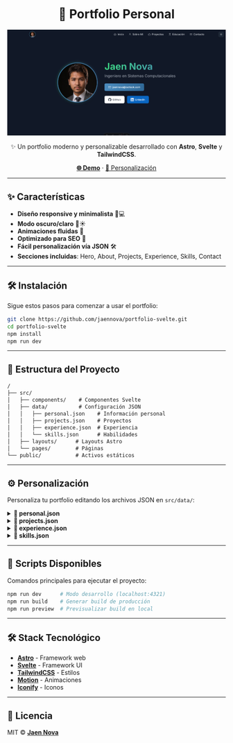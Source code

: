 
<div align="center">

# 🌟 Portfolio Personal

![Portfolio Preview](./public/preview.png)

✨ Un portfolio moderno y personalizable desarrollado con **Astro**, **Svelte** y **TailwindCSS**.

[**🌐 Demo**](https://jaenn.netlify.app) · [🎨 Personalización](./src/data/)

</div>

---

## ✨ Características

- **Diseño responsive y minimalista** 📱💻  
- **Modo oscuro/claro** 🌙☀️  
- **Animaciones fluidas** 🎥  
- **Optimizado para SEO** 🚀  
- **Fácil personalización vía JSON** 🛠️  
- **Secciones incluidas**: Hero, About, Projects, Experience, Skills, Contact

---

## 🛠️ Instalación

Sigue estos pasos para comenzar a usar el portfolio:

```bash
git clone https://github.com/jaennova/portfolio-svelte.git
cd portfolio-svelte
npm install
npm run dev
```

---

## 📂 Estructura del Proyecto

```plaintext
/
├── src/
│   ├── components/    # Componentes Svelte
│   ├── data/          # Configuración JSON
│   │   ├── personal.json    # Información personal
│   │   ├── projects.json    # Proyectos
│   │   ├── experience.json  # Experiencia
│   │   └── skills.json      # Habilidades
│   ├── layouts/      # Layouts Astro
│   └── pages/        # Páginas
└── public/           # Activos estáticos
```

---

## ⚙️ Personalización

Personaliza tu portfolio editando los archivos JSON en `src/data/`:

<details>
<summary><strong>📄 personal.json</strong></summary>

```json
{
    "name": "Jhon Doe",
    "role": "Ingeniero en Sistemas Computacionales",
    "profile": {
        "image": "profile.png",
        "alt": "Jhon Doe"
    },
    "description": "lorem ipsum.",
    "cv": "cv.pdf",
    "contact": {
        "email": {
            "icon": "carbon:email",
            "title": "Email",
            "value": "jhon@doe.com",
            "link": "mailto:jhon@doe.com"
        }
    }
}
```
</details>

<details>
<summary><strong>📄 projects.json</strong></summary>

```json
{
  "projects": [
    {
      "id": 1,
      "title": "Proyecto",
      "description": "Descripcion del proyecto.",
      "technologies": ["Android", "JetpackCompose", "Kotlin", "Room"],
      "image": "/projects/logoproyecto.webp",
      "github": "https://github.com/usuario/proyecto",
      "live": "https://linkproyecto.com"
    },
  ]
}
```
</details>

<details>
<summary><strong>📄 experience.json</strong></summary>

```json
{
  "work": [
    {
      "position": "Desarrollador Web",
      "company": "Cliente Privado",
      "period": "2024",
      "type": "Freelance",
      "icon": "simple-icons:astro",
      "achievements": [
        "algo destacado",
        "otra cosa destacada.",
      ]
    }
  ],
  "education": [
    {
      "certification": "Universidad",
      "issuer": "Ingenieria en Sistemas Computacionales",
      "year": "2020 - 2025",
      "icon": "carbon:education",
      "goals":[
        "Especialidad"
      ]
    }
  ]
}
```
</details>

<details>
<summary><strong>📄 skills.json</strong></summary>

```json
{
    "hardSkills": [{
        "name": "Habilidad",
        "icon": "icon-name"
    }],
    "softSkills": ["Habilidad 1", "Habilidad 2"]
}
```
</details>

---

## 🚀 Scripts Disponibles

Comandos principales para ejecutar el proyecto:

```bash
npm run dev      # Modo desarrollo (localhost:4321)
npm run build    # Generar build de producción
npm run preview  # Previsualizar build en local
```

---

## 🛠️ Stack Tecnológico

- [**Astro**](https://astro.build) - Framework web  
- [**Svelte**](https://svelte.dev) - Framework UI  
- [**TailwindCSS**](https://tailwindcss.com) - Estilos  
- [**Motion**](https://motion.dev) - Animaciones  
- [**Iconify**](https://iconify.design) - Iconos  

---

## 📄 Licencia

MIT © [**Jaen Nova**](https://github.com/jaennova)
